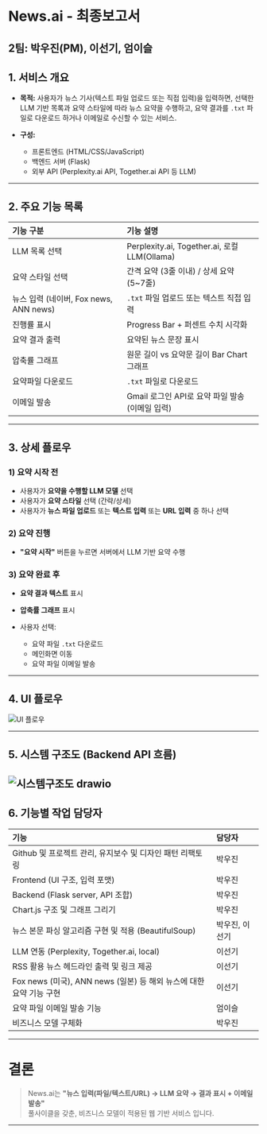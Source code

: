 # News.ai - 최종보고서

2팀: 박우진(PM), 이선기, 엄이슬
---

## 1. 서비스 개요

* **목적:**
  사용자가 뉴스 기사(텍스트 파일 업로드 또는 직접 입력)을 입력하면,
  선택한 LLM 기반 목록과 요약 스타일에 따라 뉴스 요약을 수행하고,
  요약 결과를 `.txt` 파일로 다운로드 하거나 이메일로 수신할 수 있는 서비스.

* **구성:**

  * 프론트엔드 (HTML/CSS/JavaScript)
  * 백엔드 서버 (Flask)
  * 외부 API (Perplexity.ai API, Together.ai API 등 LLM)

---

## 2. 주요 기능 목록

| 기능 구분     | 기능 설명                                         |
| :-------- | :-------------------------------------------- |
| LLM 목록 선택 | Perplexity.ai, Together.ai, 로컬 LLM(Ollama) |
| 요약 스타일 선택 | 간격 요약 (3줄 이내) / 상세 요약 (5\~7줄)                 |
| 뉴스 입력 (네이버, Fox news, ANN news)     | `.txt` 파일 업로드 또는 텍스트 직접 입력                    |
| 진행률 표시    | Progress Bar + 퍼센트 수치 시각화                     |
| 요약 결과 출력  | 요약된 뉴스 문장 표시                                  |
| 압축률 그래프   | 원문 길이 vs 요약문 길이 Bar Chart 그래프                 |
| 요약파일 다운로드 | `.txt` 파일로 다운로드                               |
| 이메일 발송    | Gmail 로그인 API로 요약 파일 발송 (이메일 입력)       |

---

## 3. 상세 플로우

### 1) 요약 시작 전

* 사용자가 **요약을 수행할 LLM 모델** 선택
* 사용자가 **요약 스타일** 선택 (간략/상세)
* 사용자가 **뉴스 파일 업로드** 또는 **텍스트 입력** 또는 **URL 입력** 중 하나 선택

### 2) 요약 진행

* **"요약 시작"** 버튼을 누르면 서버에서 LLM 기반 요약 수행

### 3) 요약 완료 후

* **요약 결과 텍스트** 표시
* **압축률 그래프** 표시
* 사용자 선택:

  * 요약 파일 `.txt` 다운로드
  * 메인화면 이동
  * 요약 파일 이메일 발송

---

## 4. UI 플로우

![UI 플로우](https://github.com/user-attachments/assets/fe337ac4-c654-44d8-8e0a-1da58f94cd20)

---

## 5. 시스템 구조도 (Backend API 흐름)

![시스템구조도 drawio](https://github.com/user-attachments/assets/66732a3c-9384-4712-aa09-424067856c92)
---

## 6. 기능별 작업 담당자

| 기능                             | 담당자 |
| :----------------------------- | :-- |
| Github 및 프로젝트 관리, 유지보수 및 디자인 패턴 리팩토링        | 박우진 |
| Frontend (UI 구조, 입력 포맷)        | 박우진 |
| Backend (Flask server, API 조합) | 박우진 |
| Chart.js 구조 및 그래프 그리기          | 박우진 |
| 뉴스 본문 파싱 알고리즘 구현 및 적용 (BeautifulSoup) | 박우진, 이선기 |
| LLM 연동 (Perplexity, Together.ai, local)              | 이선기 |
| RSS 활용 뉴스 헤드라인 출력 및 링크 제공  | 이선기 |
| Fox news (미국), ANN news (일본) 등 해외 뉴스에 대한 요약 기능 구현  | 이선기 |
| 요약 파일 이메일 발송 기능         | 엄이슬 |
| 비즈니스 모델 구체화        | 박우진 |

---

# 결론

> News.ai는
> **"뉴스 입력(파일/텍스트/URL) → LLM 요약 → 결과 표시 + 이메일 발송"**  
> 풀사이클을 갖춘, 비즈니스 모델이 적용된 웹 기반 서비스 입니다.

---